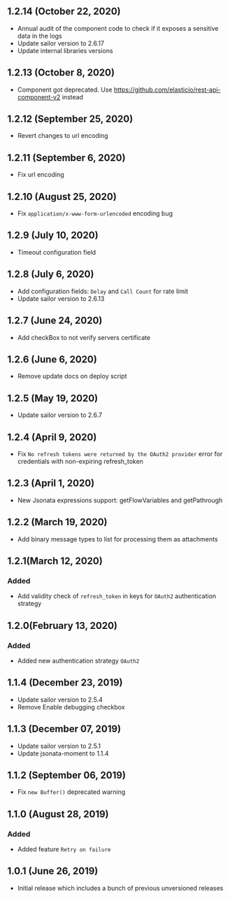 ## 1.2.14 (October 22, 2020)
* Annual audit of the component code to check if it exposes a sensitive data in the logs
* Update sailor version to 2.6.17
* Update internal libraries versions

## 1.2.13 (October 8, 2020)
* Component got deprecated. Use https://github.com/elasticio/rest-api-component-v2 instead

## 1.2.12 (September 25, 2020)
* Revert changes to url encoding

## 1.2.11 (September 6, 2020)
* Fix url encoding

## 1.2.10 (August 25, 2020)
* Fix `application/x-www-form-urlencoded` encoding bug

## 1.2.9 (July 10, 2020)
* Timeout configuration field

## 1.2.8 (July 6, 2020)
* Add configuration fields: `Delay` and `Call Count` for rate limit
* Update sailor version to 2.6.13

## 1.2.7 (June 24, 2020)
* Add checkBox to not verify servers certificate

## 1.2.6 (June 6, 2020)
* Remove update docs on deploy script

## 1.2.5 (May 19, 2020)
* Update sailor version to 2.6.7

## 1.2.4 (April 9, 2020)
* Fix `No refresh tokens were returned by the OAuth2 provider` error for credentials with non-expiring refresh_token

## 1.2.3 (April 1, 2020)
* New Jsonata expressions support: getFlowVariables and getPathrough

## 1.2.2 (March 19, 2020)
* Add binary message types to list for processing them as attachments

## 1.2.1(March 12, 2020)

### Added
* Add validity check of `refresh_token` in keys for `OAuth2` authentication strategy

## 1.2.0(February 13, 2020)

### Added
* Added new authentication strategy `OAuth2`

## 1.1.4 (December 23, 2019)

* Update sailor version to 2.5.4
* Remove Enable debugging checkbox

## 1.1.3 (December 07, 2019)

* Update sailor version to 2.5.1
* Update jsonata-moment to 1.1.4

## 1.1.2 (September 06, 2019)

* Fix `new Buffer()` deprecated warning

## 1.1.0 (August 28, 2019)

### Added
* Added feature `Retry on failure`

## 1.0.1 (June 26, 2019)

* Initial release which includes a bunch of previous unversioned releases
